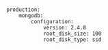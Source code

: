 <!-- usedin: [ _includes/_inlines/Deployment/common/building-a-manifest-file] - layout:code post: building-a-manifest-file_mongodb -->

```

production:
    mongodb:
        configuration:
            version: 2.4.8
            root_disk_size: 100
            root_disk_type: ssd

```
